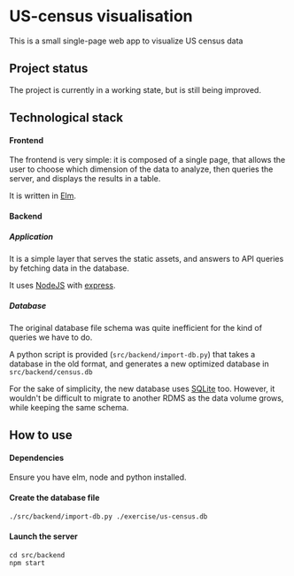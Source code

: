 # US-census visualisation

This is a small single-page web app to visualize US census data

## Project status
The project is currently in a working state, but is still being improved.

## Technological stack

#### Frontend
The frontend is very simple: it is composed of
a single page, that allows the user to choose which
dimension of the data to analyze, then queries the server,
and displays the results in a table.

It is written in [Elm](http://elm-lang.org/).

#### Backend
##### Application
It is a simple layer that serves the static assets,
and answers to API queries by fetching data in the
database.

It uses [NodeJS](https://nodejs.org/en/)
with [express](https://expressjs.com/).

##### Database
The original database file schema was quite
inefficient for the kind of queries we have to do.

A python script is provided (`src/backend/import-db.py`)
that takes a database in the old format, and
generates a new optimized database in
`src/backend/census.db`

For the sake of simplicity,
the new database uses [SQLite](http://sqlite.org/)
too. However, it wouldn't be difficult to migrate
to another RDMS as the data volume grows, while keeping
the same schema.

## How to use

#### Dependencies
Ensure you have elm, node and python installed.

#### Create the database file
```sh
./src/backend/import-db.py ./exercise/us-census.db
```

#### Launch the server
```
cd src/backend
npm start
```

